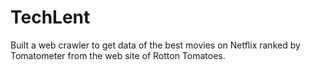 # TechLent
Built a web crawler to get data of the best movies on Netflix ranked by Tomatometer from the web site of Rotton Tomatoes.
